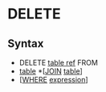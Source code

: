 # DELETE


## Syntax
- DELETE [table ref](/concepts/table_ref.rs) FROM
- [table](/concepts/table.md) \*\[[JOIN](/other/join.md) [table](/concepts/table.md)\]
- \[[WHERE](/other/where.md) [expression](/concepts/expression.md)\]